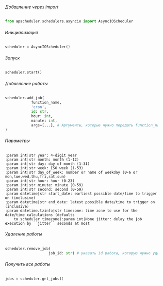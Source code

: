 ###### Добавление через import
```python
from apscheduler.schedulers.asyncio import AsyncIOScheduler
```

###### Инициализация
```python
scheduler = AsyncIOScheduler()
```

###### Запуск 
```python
scheduler.start()
```

###### Добавление работы
```python
scheduler.add_job(
			function_name,
			'cron', 
			id: str,
			hour: int,
			minute: int,
			args=[...], # Аргументы, которые нужно передать function_name
)
```
###### Параметры
```
:param int|str year: 4-digit year  
:param int|str month: month (1-12)  
:param int|str day: day of month (1-31)  
:param int|str week: ISO week (1-53)  
:param int|str day_of_week: number or name of weekday (0-6 or mon,tue,wed,thu,fri,sat,sun)  
:param int|str hour: hour (0-23)  
:param int|str minute: minute (0-59)  
:param int|str second: second (0-59)  
:param datetime|str start_date: earliest possible date/time to trigger on (inclusive)  
:param datetime|str end_date: latest possible date/time to trigger on (inclusive)  
:param datetime.tzinfo|str timezone: time zone to use for the date/time calculations (defaults  
    to scheduler timezone):param int|None jitter: delay the job execution by ``jitter`` seconds at most
```

###### Удаление работы
```python
scheduler.remove_job(
					job_id: str) # указать id работы, которую нужно удалить
```

###### Получить все работы
```python
jobs = scheduler.get_jobs()
```

